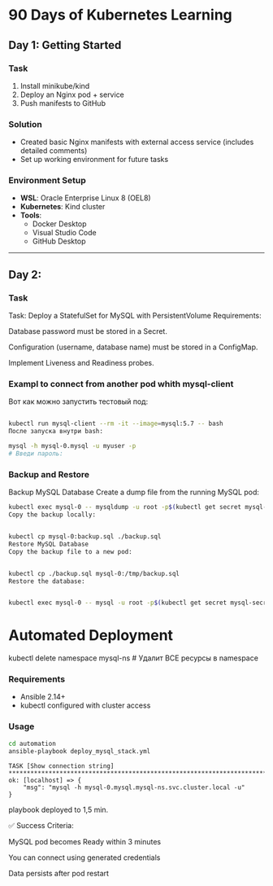 # 90 Days of Kubernetes Learning

## Day 1: Getting Started

### Task
1. Install minikube/kind
2. Deploy an Nginx pod + service
3. Push manifests to GitHub

### Solution
- Created basic Nginx manifests with external access service (includes detailed comments)
- Set up working environment for future tasks

### Environment Setup
- **WSL**: Oracle Enterprise Linux 8 (OEL8)
- **Kubernetes**: Kind cluster
- **Tools**:
  - Docker Desktop
  - Visual Studio Code
  - GitHub Desktop  

---   
## Day 2:   
### Task  
Task: Deploy a StatefulSet for MySQL with PersistentVolume
Requirements:

Database password must be stored in a Secret.

Configuration (username, database name) must be stored in a ConfigMap.

Implement Liveness and Readiness probes.

### Exampl to connect from another pod whith mysql-client
Вот как можно запустить тестовый под:

```bash

kubectl run mysql-client --rm -it --image=mysql:5.7 -- bash
После запуска внутри bash:

mysql -h mysql-0.mysql -u myuser -p
# Введи пароль: 
```

### Backup and Restore
Backup MySQL Database
Create a dump file from the running MySQL pod:

```bash
kubectl exec mysql-0 -- mysqldump -u root -p$(kubectl get secret mysql-secret -o jsonpath='{.data.password}' | base64 -d) app_db > backup.sql
Copy the backup locally:


kubectl cp mysql-0:backup.sql ./backup.sql
Restore MySQL Database
Copy the backup file to a new pod:


kubectl cp ./backup.sql mysql-0:/tmp/backup.sql
Restore the database:


kubectl exec mysql-0 -- mysql -u root -p$(kubectl get secret mysql-secret -o jsonpath='{.data.password}' | base64 -d) app_db < /tmp/backup.sql
``` 

# Automated Deployment  
kubectl delete namespace mysql-ns  # Удалит ВСЕ ресурсы в namespace

### Requirements  
- Ansible 2.14+  
- kubectl configured with cluster access  

### Usage  
```bash  
cd automation  
ansible-playbook deploy_mysql_stack.yml
```
```
TASK [Show connection string] ***********************************************************************************************************************************************************************************
ok: [localhost] => {
    "msg": "mysql -h mysql-0.mysql.mysql-ns.svc.cluster.local -u"
}
```
playbook deployed to 1,5 min. 

✅ Success Criteria:

MySQL pod becomes Ready within 3 minutes

You can connect using generated credentials

Data persists after pod restart